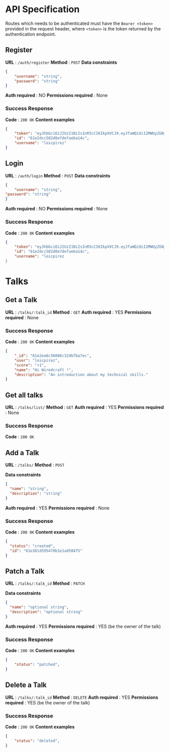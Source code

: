 # API Specification

Routes which needs to be authenticated must have the `Bearer <token>` provided in the request header, where `<token>` is the token returned by the authentication endpoint.

## Register
**URL** : `/auth/register`
**Method** : `POST`
**Data constraints**
```json
{
    "username": "string",
    "password": "string"
}
```
**Auth required** : NO
**Permissions required** : None
### Success Response
**Code** : `200 OK`
**Content examples**
```json
{
    "token": "eyJhbGciOiJIUzI1NiIsInR5cCI6IkpXVCJ9.eyJfaWQiOiI2MWUyZGNjNTgyZDBlN2RlZmFlYmExNGMiLCJyb2xlIjoidXNlciIsInVzZXJuYW1lIjoibG9pY3BpcmV6IiwiZXhwIjoxNjQ3NzQ4MzU4LjE2MSwiaWF0IjoxNjQyNTY0MzU4fQ.JpmvSS65Dbrd3S5w2EM5iAUPybkqygwuWZuIs0lIgpM",
    "id": "61e2dcc582d0e7defaeba14c",
    "username": "loicpirez"
}
```

## Login
**URL** : `/auth/login`
**Method** : `POST`
**Data constraints**
```json
{
    "username": "string",
"password": "string"
}
```
**Auth required** : NO
**Permissions required** : None
### Success Response
**Code** : `200 OK`
**Content examples**
```json
{
    "token": "eyJhbGciOiJIUzI1NiIsInR5cCI6IkpXVCJ9.eyJfaWQiOiI2MWUyZGNjNTgyZDBlN2RlZmFlYmExNGMiLCJyb2xlIjoidXNlciIsInVzZXJuYW1lIjoibG9pY3BpcmV6IiwiZXhwIjoxNjQ3NzQ4MzU4LjE2MSwiaWF0IjoxNjQyNTY0MzU4fQ.JpmvSS65Dbrd3S5w2EM5iAUPybkqygwuWZuIs0lIgpM",
    "id": "61e2dcc582d0e7defaeba14c",
    "username": "loicpirez
}
```

# Talks
## Get a Talk
**URL** : `/talks/:talk_id`
**Method** : `GET`
**Auth required** : YES
**Permissions required** : None
### Success Response
**Code** : `200 OK`
**Content examples**
```json
{
    "_id": "61e2ea6c58086c324bfba7ec",
    "user": "loicpirez",
    "score": "+1",
    "name": "Hi Wiredcraft !",
    "description": "An introduction about my technical skills."
}
```

## Get all talks
**URL** : `/talks/list/`
**Method** : `GET`
**Auth required** : YES
**Permissions required** : None
### Success Response
**Code** : `200 OK`
  
## Add a Talk
  **URL** : `/talks/`
  **Method** : `POST`
  
  **Data constraints**
  ```json
{
    "name": "string",
    "description": "string"
}
```
  
  **Auth required** : YES
  **Permissions required** : None
  ### Success Response
  **Code** : `200 OK`
  **Content examples**
  ```json
{
    "status": "created",
    "id": "61e381d595470b1e1ad58475"
}
```

## Patch a Talk
**URL** : `/talks/:talk_id`
**Method** : `PATCH`
  
  **Data constraints**
  ```json
{
    "name": "optional string",
    "description": "optional string"
}
```
**Auth required** : YES
**Permissions required** : YES (be the owner of the talk)
### Success Response
**Code** : `200 OK`
**Content examples**
```json
{
    "status": "patched",
}
```

## Delete a Talk
**URL** : `/talks/:talk_id`
**Method** : `DELETE`
**Auth required** : YES
**Permissions required** : YES (be the owner of the talk)
### Success Response
**Code** : `200 OK`
**Content examples**
```json
{
    "status": "deleted",
}
```